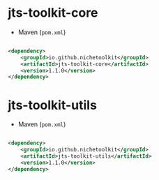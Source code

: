 # jts-toolkit-core

* Maven (`pom.xml`)

```xml

<dependency>
    <groupId>io.github.nichetoolkit</groupId>
    <artifactId>jts-toolkit-core</artifactId>
    <version>1.1.0</version>
</dependency>
```

# jts-toolkit-utils

* Maven (`pom.xml`)

```xml

<dependency>
    <groupId>io.github.nichetoolkit</groupId>
    <artifactId>jts-toolkit-utils</artifactId>
    <version>1.1.0</version>
</dependency>
```
